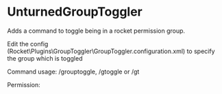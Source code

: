 # UnturnedGroupToggler
Adds a command to toggle being in a rocket permission group.

Edit the config (Rocket\Plugins\GroupToggler\GroupToggler.configuration.xml) to specify the group which is toggled

Command usage: /grouptoggle, /gtoggle or /gt

Permission:
